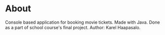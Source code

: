 # About

Console based application for booking movie tickets. Made with Java.
Done as a part of school course's final project.
Author: Karel Haapasalo.
